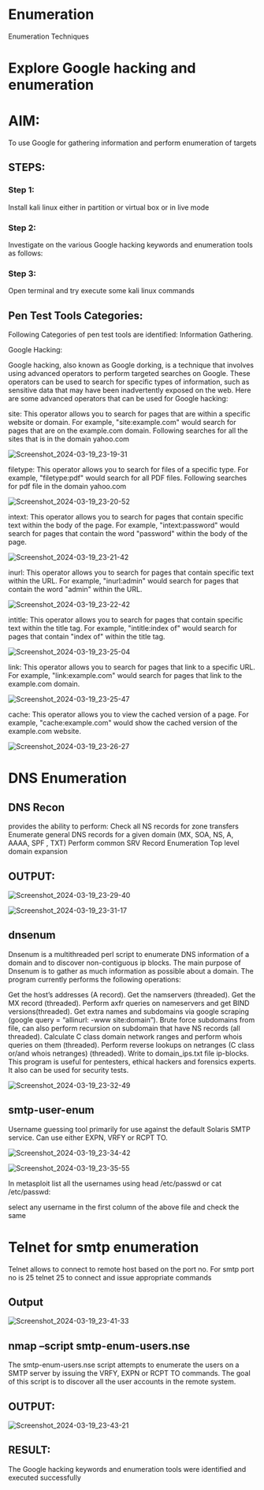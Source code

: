 # Enumeration
Enumeration Techniques

# Explore Google hacking and enumeration 

# AIM:

To use Google for gathering information and perform enumeration of targets

## STEPS:

### Step 1:

Install kali linux either in partition or virtual box or in live mode

### Step 2:

Investigate on the various Google hacking keywords and enumeration tools as follows:


### Step 3:
Open terminal and try execute some kali linux commands

## Pen Test Tools Categories:  

Following Categories of pen test tools are identified:
Information Gathering.

Google Hacking:

Google hacking, also known as Google dorking, is a technique that involves using advanced operators to perform targeted searches on Google. These operators can be used to search for specific types of information, such as sensitive data that may have been inadvertently exposed on the web. Here are some advanced operators that can be used for Google hacking:

site: This operator allows you to search for pages that are within a specific website or domain. For example, "site:example.com" would search for pages that are on the example.com domain.
Following searches for all the sites that is in the domain yahoo.com

![Screenshot_2024-03-19_23-19-31](https://github.com/MaheshS03/EH-Enumeration/assets/128498431/5b69e523-16d5-4fcf-84fb-5a6d8ba6cccb)


filetype: This operator allows you to search for files of a specific type. For example, "filetype:pdf" would search for all PDF files.
Following searches for pdf file in the domain yahoo.com

![Screenshot_2024-03-19_23-20-52](https://github.com/MaheshS03/EH-Enumeration/assets/128498431/1468b14c-636b-4130-b1ec-27ea4c7fe6ed)


intext: This operator allows you to search for pages that contain specific text within the body of the page. For example, "intext:password" would search for pages that contain the word "password" within the body of the page.

![Screenshot_2024-03-19_23-21-42](https://github.com/MaheshS03/EH-Enumeration/assets/128498431/4279270a-5911-4265-a6e2-67582ca3907f)


inurl: This operator allows you to search for pages that contain specific text within the URL. For example, "inurl:admin" would search for pages that contain the word "admin" within the URL.

![Screenshot_2024-03-19_23-22-42](https://github.com/MaheshS03/EH-Enumeration/assets/128498431/70e3162a-a3f7-4521-8804-f23c0bef704a)

intitle: This operator allows you to search for pages that contain specific text within the title tag. For example, "intitle:index of" would search for pages that contain "index of" within the title tag.

![Screenshot_2024-03-19_23-25-04](https://github.com/MaheshS03/EH-Enumeration/assets/128498431/91d7e754-af6a-4fb8-a71a-862bee61615d)


link: This operator allows you to search for pages that link to a specific URL. For example, "link:example.com" would search for pages that link to the example.com domain.

![Screenshot_2024-03-19_23-25-47](https://github.com/MaheshS03/EH-Enumeration/assets/128498431/e8bc141c-afc6-457d-9992-b713245e6ca1)


cache: This operator allows you to view the cached version of a page. For example, "cache:example.com" would show the cached version of the example.com website.

![Screenshot_2024-03-19_23-26-27](https://github.com/MaheshS03/EH-Enumeration/assets/128498431/e293a641-7556-42d4-85f7-bd20481f9588)


 
# DNS Enumeration


## DNS Recon
provides the ability to perform:
Check all NS records for zone transfers
Enumerate general DNS records for a given domain (MX, SOA, NS, A, AAAA, SPF , TXT)
Perform common SRV Record Enumeration
Top level domain expansion
## OUTPUT:

![Screenshot_2024-03-19_23-29-40](https://github.com/MaheshS03/EH-Enumeration/assets/128498431/aad0b7f5-9275-4eb0-ac52-584fc0e2eb24)

![Screenshot_2024-03-19_23-31-17](https://github.com/MaheshS03/EH-Enumeration/assets/128498431/0ea3b400-1b39-494c-a4d9-8c45dfa6e485)


## dnsenum
Dnsenum is a multithreaded perl script to enumerate DNS information of a domain and to discover non-contiguous ip blocks. The main purpose of Dnsenum is to gather as much information as possible about a domain. The program currently performs the following operations:

Get the host’s addresses (A record).
Get the namservers (threaded).
Get the MX record (threaded).
Perform axfr queries on nameservers and get BIND versions(threaded).
Get extra names and subdomains via google scraping (google query = “allinurl: -www site:domain”).
Brute force subdomains from file, can also perform recursion on subdomain that have NS records (all threaded).
Calculate C class domain network ranges and perform whois queries on them (threaded).
Perform reverse lookups on netranges (C class or/and whois netranges) (threaded).
Write to domain_ips.txt file ip-blocks.
This program is useful for pentesters, ethical hackers and forensics experts. It also can be used for security tests.

![Screenshot_2024-03-19_23-32-49](https://github.com/MaheshS03/EH-Enumeration/assets/128498431/f5974d1f-c22d-41cc-9c11-11ea5c8f1052)

## smtp-user-enum
Username guessing tool primarily for use against the default Solaris SMTP service. Can use either EXPN, VRFY or RCPT TO.


![Screenshot_2024-03-19_23-34-42](https://github.com/MaheshS03/EH-Enumeration/assets/128498431/c90be246-d3d5-4d68-858d-1bb7227fbbc3)

![Screenshot_2024-03-19_23-35-55](https://github.com/MaheshS03/EH-Enumeration/assets/128498431/55e52146-7db5-4fa5-bdaf-86ec8b988a8d)



In metasploit list all the usernames using head /etc/passwd or cat /etc/passwd:

select any username in the first column of the above file and check the same


# Telnet for smtp enumeration
Telnet allows to connect to remote host based on the port no. For smtp port no is 25
telnet <host address> 25 to connect
and issue appropriate commands
  
 ## Output
![Screenshot_2024-03-19_23-41-33](https://github.com/MaheshS03/EH-Enumeration/assets/128498431/a96122cb-a846-4010-a795-ef7047f0f590)

 
## nmap –script smtp-enum-users.nse <hostname>

The smtp-enum-users.nse script attempts to enumerate the users on a SMTP server by issuing the VRFY, EXPN or RCPT TO commands. The goal of this script is to discover all the user accounts in the remote system.


## OUTPUT:

![Screenshot_2024-03-19_23-43-21](https://github.com/MaheshS03/EH-Enumeration/assets/128498431/f3fd91ad-101d-4e25-a65b-71439c9b5aaf)

## RESULT:
The Google hacking keywords and enumeration tools were identified and executed successfully

